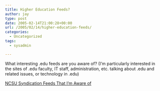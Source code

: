 ```yaml
---
title: Higher Education Feeds?
author: jay
type: post
date: 2005-02-14T21:00:28+00:00
url: /2005/02/14/higher-education-feeds/
categories:
  - Uncategorized
tags:
  - sysadmin

---
```

What interesting .edu feeds are you aware of? (I’m particularly interested in the sites of .edu faculty, IT staff, administration, etc. talking about .edu and related issues, or technology in .edu)

[NCSU Syndication Feeds That I’m Aware of][1]

 [1]: //people.engr.ncsu.edu/jayoung/site/pages/default/ncsu-syndication-feeds"